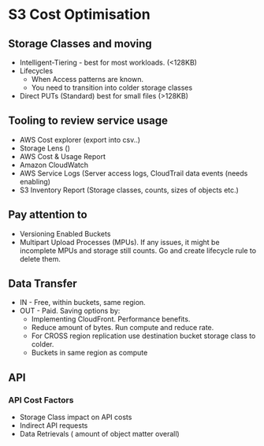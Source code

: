 # S3 Cost Optimisation

## Storage Classes and moving

- Intelligent-Tiering - best for most workloads. (<128KB)
- Lifecycles
  - When Access patterns are known.
  - You need to transition into colder storage classes
- Direct PUTs (Standard) best for small files (>128KB)

## Tooling to review service usage

- AWS Cost explorer (export into csv..)
- Storage Lens ()
- AWS Cost & Usage Report
- Amazon CloudWatch
- AWS Service Logs (Server access logs, CloudTrail data events (needs enabling)
- S3 Inventory Report (Storage classes, counts, sizes of objects etc.)

## Pay attention to
- Versioning Enabled Buckets
- Multipart Upload Processes (MPUs). If any issues, it might be incomplete MPUs and storage still counts. Go and create lifecycle rule to delete them.

## Data Transfer

- IN - Free, within buckets, same region.
- OUT - Paid. Saving options by:
  - Implementing CloudFront. Performance benefits.
  - Reduce amount of bytes. Run compute and reduce rate.
  - For CROSS region replication use destination bucket storage class to colder.
  - Buckets in same region as compute

## API
### API Cost Factors
- Storage Class impact on API costs
- Indirect API requests
- Data Retrievals ( amount of object matter overall)
